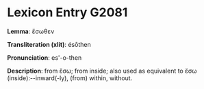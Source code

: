 # Lexicon Entry G2081

**Lemma**: ἔσωθεν

**Transliteration (xlit)**: ésōthen

**Pronunciation**: es'-o-then

**Description**:
from ἔσω; from inside; also used as equivalent to ἔσω (inside):--inward(-ly), (from) within, without.
